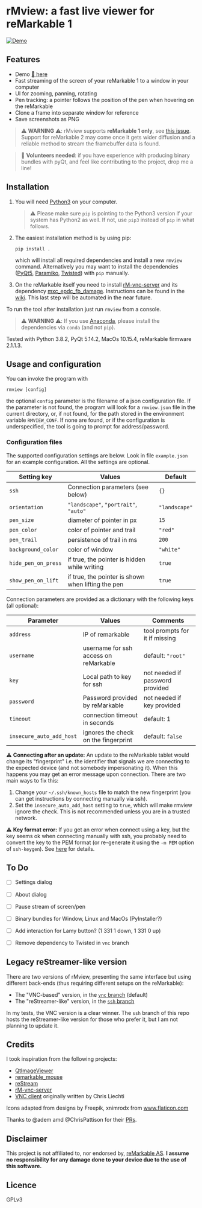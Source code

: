 # rMview: a fast live viewer for reMarkable 1

[![Demo](https://raw.githubusercontent.com/bordaigorl/rmview/vnc/screenshot.png)][demo]


## Features

* Demo [:rocket: here][demo]
* Fast streaming of the screen of your reMarkable 1 to a window in your computer
* UI for zooming, panning, rotating
* Pen tracking: a pointer follows the position of the pen when hovering on the reMarkable
* Clone a frame into separate window for reference
* Save screenshots as PNG

> :warning: **WARNING** :warning::
> rMview supports **reMarkable 1 only**, see [this issue](https://github.com/bordaigorl/rmview/issues/22).
> Support for reMarkable 2 may come once it gets wider diffusion and a reliable method to stream the framebuffer data is found.


> :loudspeaker: **Volunteers needed**: if you have experience with producing binary bundles with pyQt, and feel like contributing to the project, drop me a line!


## Installation

1. You will need [Python3][py3] on your computer.

   > :warning: Please make sure `pip` is pointing to the Python3 version if your system has Python2 as well.
   If not, use `pip3` instead of `pip` in what follows.

2. The easiest installation method is by using pip:

       pip install .

   which will install all required dependencies and install a new `rmview` command.
   Alternatively you may want to install the dependencies ([PyQt5][pyqt5], [Paramiko][paramiko], [Twisted][twisted]) with `pip` manually.


3. On the reMarkable itself you need to install [rM-vnc-server][vnc] and its dependency [mxc_epdc_fb_damage](https://github.com/peter-sa/mxc_epdc_fb_damage).
   Instructions can be found in the [wiki](https://github.com/bordaigorl/rmview/wiki/How-to-run-the-VNC-based-version).
   This last step will be automated in the near future.

To run the tool after installation just run `rmview` from a console.

> :warning: **WARNING** :warning::
> If you use [Anaconda][anaconda], please install the dependencies via `conda` (and not `pip`).

Tested with Python 3.8.2, PyQt 5.14.2, MacOs 10.15.4, reMarkable firmware 2.1.1.3.

## Usage and configuration

You can invoke the program with

    rmview [config]

the optional `config` parameter is the filename of a json configuration file.
If the parameter is not found, the program will look for a `rmview.json` file in the current directory, or, if not found, for the path stored in the environment variable `RMVIEW_CONF`.
If none are found, or if the configuration is underspecified, the tool is going to prompt for address/password.

### Configuration files

The supported configuration settings are below.
Look in file `example.json` for an example configuration.
All the settings are optional.

| Setting key              | Values                                                  | Default       |
| ------------------------ | ------------------------------------------------------- | ------------- |
| `ssh`                    | Connection parameters (see below)                       | `{}`          |
| `orientation`            | `"landscape"`, `"portrait"`, `"auto"`                   | `"landscape"` |
| `pen_size`               | diameter of pointer in px                               | `15`          |
| `pen_color`              | color of pointer and trail                              | `"red"`       |
| `pen_trail`              | persistence of trail in ms                              | `200`         |
| `background_color`       | color of window                                         | `"white"`     |
| `hide_pen_on_press`      | if true, the pointer is hidden while writing            | `true`        |
| `show_pen_on_lift`       | if true, the pointer is shown when lifting the pen      | `true`        |


Connection parameters are provided as a dictionary with the following keys (all optional):

| Parameter                | Values                                 | Comments                        |
| ------------------------ | -------------------------------------- | ------------------------------- |
| `address`                | IP of remarkable                       | tool prompts for it if missing  |
| `username`               | username for ssh access on reMarkable  | default: `"root"`               |
| `key`                    | Local path to key for ssh              | not needed if password provided |
| `password`               | Password provided by reMarkable        | not needed if key provided      |
| `timeout`                | connection timeout in seconds          | default: 1                      |
| `insecure_auto_add_host` | ignores the check on the fingerprint   | default: `false`                |


:warning: **Connecting after an update:**
An update to the reMarkable tablet would change its "fingerprint" i.e. the identifier that signals we are connecting to the expected device (and not somebody impersonating it).
When this happens you may get an error message upon connection.
There are two main ways to fix this:
 1. Change your `~/.ssh/known_hosts` file to match the new fingerprint (you can get instructions by connecting manually via ssh).
 2. Set the `insecure_auto_add_host` setting to `true`, which will make rmview ignore the check.
    This is not recommended unless you are in a trusted network.

:warning: **Key format error:**
If you get an error when connect using a key, but the key seems ok when connecting manually with ssh, you probably need to convert the key to the PEM format (or re-generate it using the `-m PEM` option of `ssh-keygen`). See [here](https://github.com/paramiko/paramiko/issues/340#issuecomment-492448662) for details.


## To Do

 - [ ] Settings dialog
 - [ ] About dialog
 - [ ] Pause stream of screen/pen
 - [ ] Binary bundles for Window, Linux and MacOs (PyInstaller?)
 - [ ] Add interaction for Lamy button? (1 331 1 down, 1 331 0 up)
 - [ ] Remove dependency to Twisted in `vnc` branch


## Legacy reStreamer-like version

There are two versions of rMview, presenting the same interface but using different back-ends (thus requiring different setups on the reMarkable):

* The "VNC-based" version, in the [`vnc` branch][vnc-branch] (default)
* The "reStreamer-like" version, in the [`ssh` branch][ssh-branch]

In my tests, the VNC version is a clear winner.
The `ssh` branch of this repo hosts the reStreamer-like version for those who prefer it, but I am not planning to update it.


## Credits

I took inspiration from the following projects:

- [QtImageViewer](https://github.com/marcel-goldschen-ohm/PyQtImageViewer/)
- [remarkable_mouse](https://github.com/Evidlo/remarkable_mouse/)
- [reStream](https://github.com/rien/reStream)
- [rM-vnc-server](https://github.com/peter-sa/rM-vnc-server)
- [VNC client](https://github.com/sibson/vncdotool) originally written by Chris Liechti

Icons adapted from designs by Freepik, xnimrodx from www.flaticon.com

Thanks to @adem amd @ChrisPattison for their [PRs](https://github.com/bordaigorl/rmview/issues?q=is%3Apr+is%3Aclosed).

## Disclaimer

This project is not affiliated to, nor endorsed by, [reMarkable AS](https://remarkable.com/).
**I assume no responsibility for any damage done to your device due to the use of this software.**

## Licence

GPLv3

[vnc]: https://github.com/peter-sa/rM-vnc-server
[demo]: https://www.reddit.com/r/RemarkableTablet/comments/gtjrqt/rmview_now_with_support_for_vnc/
[ssh-branch]: https://github.com/bordaigorl/rmview/tree/ssh
[vnc-branch]: https://github.com/bordaigorl/rmview/tree/vnc

[py3]: https://www.python.org/downloads/
[anaconda]: https://docs.anaconda.com/anaconda
[pyqt5]: https://www.riverbankcomputing.com/software/pyqt/
[paramiko]: http://www.paramiko.org/
[twisted]: https://twistedmatrix.com/trac/
